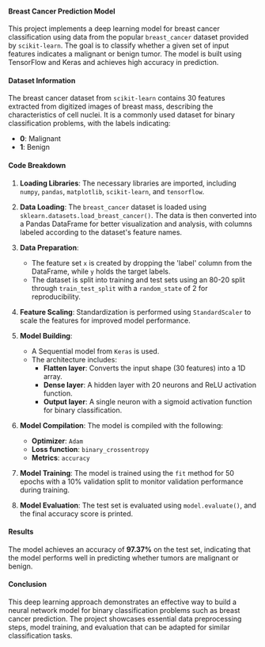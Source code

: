 #### Breast Cancer Prediction Model
This project implements a deep learning model for breast cancer classification using data from the popular `breast_cancer` dataset provided by `scikit-learn`. The goal is to classify whether a given set of input features indicates a malignant or benign tumor. The model is built using TensorFlow and Keras and achieves high accuracy in prediction.

#### Dataset Information
The breast cancer dataset from `scikit-learn` contains 30 features extracted from digitized images of breast mass, describing the characteristics of cell nuclei. It is a commonly used dataset for binary classification problems, with the labels indicating:
- **0**: Malignant
- **1**: Benign

#### Code Breakdown

1. **Loading Libraries**:
   The necessary libraries are imported, including `numpy`, `pandas`, `matplotlib`, `scikit-learn`, and `tensorflow`.

2. **Data Loading**:
   The `breast_cancer` dataset is loaded using `sklearn.datasets.load_breast_cancer()`. The data is then converted into a Pandas DataFrame for better visualization and analysis, with columns labeled according to the dataset's feature names.

3. **Data Preparation**:
   - The feature set `x` is created by dropping the 'label' column from the DataFrame, while `y` holds the target labels.
   - The dataset is split into training and test sets using an 80-20 split through `train_test_split` with a `random_state` of 2 for reproducibility.

4. **Feature Scaling**:
   Standardization is performed using `StandardScaler` to scale the features for improved model performance.

5. **Model Building**:
   - A Sequential model from `Keras` is used.
   - The architecture includes:
     - **Flatten layer**: Converts the input shape (30 features) into a 1D array.
     - **Dense layer**: A hidden layer with 20 neurons and ReLU activation function.
     - **Output layer**: A single neuron with a sigmoid activation function for binary classification.
   
6. **Model Compilation**:
   The model is compiled with the following:
   - **Optimizer**: `Adam`
   - **Loss function**: `binary_crossentropy`
   - **Metrics**: `accuracy`

7. **Model Training**:
   The model is trained using the `fit` method for 50 epochs with a 10% validation split to monitor validation performance during training.

8. **Model Evaluation**:
   The test set is evaluated using `model.evaluate()`, and the final accuracy score is printed.

#### Results
The model achieves an accuracy of **97.37%** on the test set, indicating that the model performs well in predicting whether tumors are malignant or benign.

#### Conclusion
This deep learning approach demonstrates an effective way to build a neural network model for binary classification problems such as breast cancer prediction. The project showcases essential data preprocessing steps, model training, and evaluation that can be adapted for similar classification tasks.
